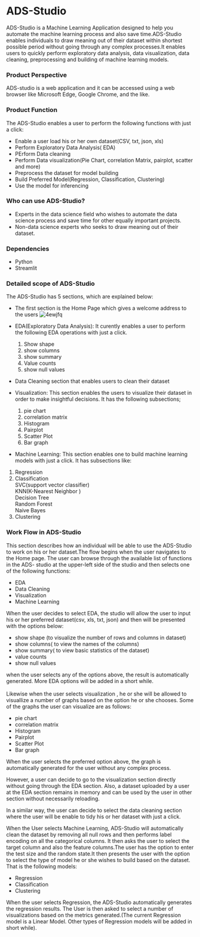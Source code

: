 # ADS-Studio
ADS-Studio is a Machine Learning Application designed to help you automate the machine learning process and also save time.ADS-Studio enables individuals to draw meaning out of their dataset within  shortest possible period without going through any complex processes.It enables users to quickly perform exploratory data analysis, data visualization, data cleaning, preprocessing and building of machine learning models.

### Product Perspective
ADS-studio is a web application and it can be accessed using a web browser like Microsoft Edge, Google Chrome, and the like.

### Product Function
The ADS-Studio enables a user to perform the following functions with just a click:
* Enable a user load his or her own dataset(CSV, txt, json, xls)
* Perform Exploratory Data Analysis( EDA)
* PErform Data cleaning 
* Perform Data visualization(Pie Chart, correlation Matrix, pairplot, scatter and more)
* Preprocess the dataset for model building
* Build Preferred Model(Regression, Classification, Clustering)
* Use the model for inferencing

### Who can use ADS-Studio?
* Experts in the data science field who wishes to automate the data science process and save time for other equally important projects.
* Non-data science experts who seeks to draw meaning out of their dataset.

### Dependencies
* Python
* Streamlit 

### Detailed scope of ADS-Studio
The ADS-Studio has 5 sections, which are explained below:
* The first section is the Home Page which gives a welcome address to the users
![4ewjfq](https://user-images.githubusercontent.com/68768460/93087222-ca1ae700-f687-11ea-81a7-7e751c2f30c9.gif)


* EDA(Exploratory Data Analysis): It curently enables a user to perform the following EDA operations with just a click.
    1. Show shape
    2. show columns
    3. show summary 
    4. Value counts
    5. show null values
* Data Cleaning section that enables users to clean their dataset
* Visualization:
    This section enables the users to visualize their dataset in order to make       insightful decisions. It has the following subsections;
    1.    pie chart
    2.    correlation matrix
    3.    Histogram
    4.    Pairplot
    5.    Scatter Plot
    6.    Bar graph
* Machine Learning: This section enables one to build machine learning models with just a click. It has subsections like:
1.    Regression 
2.    Classification\
         SVC(support vector classifier)\
         KNN(K-Nearest Neighbor )\
         Decision Tree\
         Random Forest\
         Naive Bayes
3.    Clustering

### Work Flow in ADS-Studio
This section describes how an individual will be able to use the ADS-Studio to work on his or her dataset.The flow begins when the user navigates to the Home page. The user can browse through the available list of functions in the ADS- studio at the upper-left side of the studio and then selects one of the following functions:
*    EDA
*    Data Cleaning
*    Visualization
*    Machine Learning

When the user decides to select EDA, the studio will allow the user to input his or her preferred dataset(csv, xls, txt, json) and then will be presented with the options below:

*    show shape (to visualize the number of rows and columns in dataset)
*    show columns( to view the names of the columns)
*    show summary( to view basic statistics of the dataset)
*    value counts 
*    show null values

when the user selects any of the options above, the result is automatically generated. More EDA options will be added in a short while.
\
\
Likewise when the user selects visualization , he or she will be allowed to visuallize a number of graphs based on the option he or she chooses. Some of the graphs the user can visualize are as follows:

*    pie chart
*    correlation matrix
*    Histogram
*    Pairplot
*    Scatter Plot
*    Bar graph

When the user selects the preferred option above, the graph is automatically generated for the user without any complex process.

However, a user can decide to go to the visualization section directly without going through the EDA section. Also, a dataset uploaded by a user at the EDA section remains in memory and can be used by the user in other section without necessarily reloading.

In a similar way, the user can decide to select the data cleaning section  where the user will be enable to tidy his or her dataset with just a click.

When the User selects Machine Learning, ADS-Studio will automatically clean the dataset by removing all null rows and then performs label encoding on all the categorical columns. It then asks the user to select the target column and also the feature columns.The user has the option to enter the test size and the random state.It then presents the user with the option to select the type of model he or she wishes to build based on the dataset. That is the following models:
*    Regression
*    Classification
*    Clustering

When the user selects Regression, the ADS-Studio automatically generates the regression results. The User is then asked to select a number of visualizations based on the metrics generated.(The current Regression model is a Linear Model. Other types of Regression models will be added in short while).


 
    





